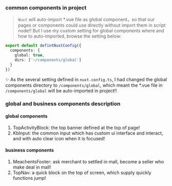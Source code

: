 ### common components in project
> `Nuxt` will auto-import *.vue file as global component，so that our pages or components could use directly without import them in script node!!
> But I use my custom setting for global components where and how to auto-imported, browse the setting below:
```typescript
export default defintNuxtConfig({
  components: {
    global: true,
    dirs: ['~/components/global']
  }
})
```
✨ As the several setting defined in `nuxt.config.ts`, I had changed the global components directory to `/components/global`, which meant the *.vue file in `/components/global` will be auto-imported in project!!

### global and business components description

#### global components
1. TopActivityBlock: the top banner defined at the top of page!
2. KbInput: the common input which has custom ui interface and interact, and with auto clear icon when it is focused!

#### business components
1. MeachentsFooter: ask merchant to settled in mall, become a seller who make deal in mall!
2. TopNav: a quick block on the top of screen, which supply quickly functions jump!